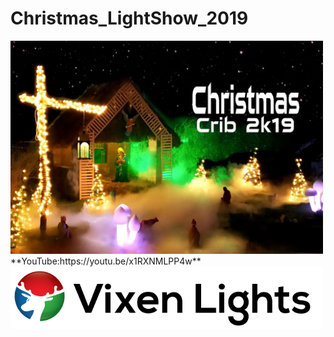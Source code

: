 # Christmas_LightShow_2019
<img src="Images/Thumbnail.png" width="500">
**YouTube:https://youtu.be/x1RXNMLPP4w**

<img src="Images/Vixen3_Logo.png" width="500">
